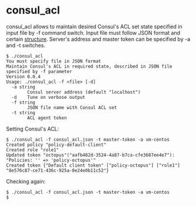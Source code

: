 # consul_acl

consul_acl allows to maintain desired Consul's ACL set state specified in input file by -f command switch.
Input file must follow JSON format and certain [structure](consul_acl.json). Server's address and master token can be specified by -a and -t switches.

```shell
$ ./consul_acl 
You must specify file in JSON format
Maintain Consul's ACL in required state, described in JSON file specified by -f parameter
Version 0.0.4
Usage: ./consul_acl -f <file> [-d]
  -a string
    	Consul server address (default "localhost")
  -d	Tune on verbose output
  -f string
    	JSON file name with Consul ACL set
  -t string
    	ACL agent token

```

Setting Consul's ACL:
```shell
$ ./consul_acl -f consul_acl.json -t master-token -a vm-centos
Created policy "policy-default-client"
Created role "role1"
Updated token "octopus"("aafb482d-3524-4a87-b7ca-cfe3687ee4e7"): "Policies: '' => 'policy-octopus'"
Created token {"Default client token" ["policy-octopus"] ["role1"] "8e576c87-ce71-436c-925a-0e24e0b11c52"}
```

Checking again:
```shell
$ ./consul_acl -f consul_acl.json -t master-token -a vm-centos
$
```
